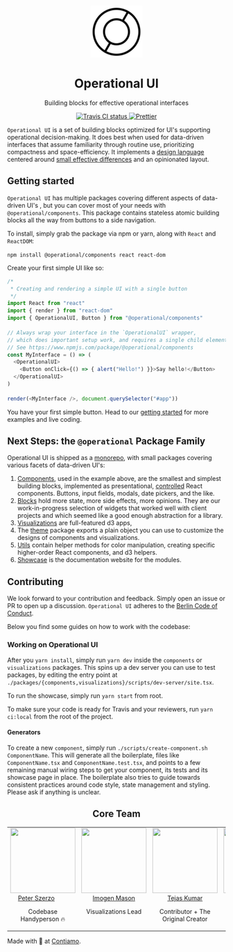 <div align="center">
  <img width="120" height="120" src="/packages/showcase/static/favicons/__original.png" alt="Operational UI Logo">
  <h1>Operational UI</h1>
  <p>Building blocks for effective operational interfaces</p>
  <a href="https://travis-ci.org/Contiamo/operational-ui" target="_blank">
    <img src="https://img.shields.io/travis/Contiamo/operational-ui.svg" alt="Travis CI status">
  </a>
  <a href="https://github.com/prettier/prettier" target="_blank">
    <img src="https://img.shields.io/badge/code_style-prettier-ff69b4.svg?style=flat-square" alt="Prettier">
  </a>
</div>

<!-- separator -->

`Operational UI` is a set of building blocks optimized for UI's supporting operational decision-making. It does best when used for data-driven interfaces that assume familiarity through routine use, prioritizing compactness and space-efficiency. It implements a [design language](https://ui.contiamo.com/docs/design-guidelines) centered around [small effective differences](https://twitter.com/edwardtufte/status/450076034759524352) and an opinionated layout.

## Getting started

`Operational UI` has multiple packages covering different aspects of data-driven UI's , but you can cover most of your needs with `@operational/components`. This package contains stateless atomic building blocks all the way from buttons to a side navigation.

To install, simply grab the package via npm or yarn, along with `React` and `ReactDOM`:

`npm install @operational/components react react-dom`

Create your first simple UI like so:

```javascript
/*
 * Creating and rendering a simple UI with a single button
 */
import React from "react"
import { render } from "react-dom"
import { OperationalUI, Button } from "@operational/components"

// Always wrap your interface in the `OperationalUI` wrapper, 
// which does important setup work, and requires a single child element.
// See https://www.npmjs.com/package/@operational/components
const MyInterface = () => (
  <OperationalUI>
    <Button onClick={() => { alert("Hello!") }}>Say hello!</Button>
  </OperationalUI>
)

render(<MyInterface />, document.querySelector("#app"))
```

You have your first simple button. Head to our [getting started](https://ui.contiamo.com/getting-started) for more examples and live coding.

## Next Steps: the `@operational` Package Family

Operational UI is shipped as a [monorepo](https://danluu.com/monorepo/), with small packages covering various facets of data-driven UI's:
1. [Components](https://ui.contiamo.com/components), used in the example above, are the smallest and simplest building blocks, implemented as presentational, [controlled](https://reactjs.org/docs/forms.html#controlled-components) React components. Buttons, input fields, modals, date pickers, and the like.
1. [Blocks](https://ui.contiamo.com/blocks) hold more state, more side effects, more opinions. They are our work-in-progress selection of widgets that worked well with client projects and which seemed like a good enough abstraction for a library.
1. [Visualizations](https://ui.contiamo.com/visualizations) are full-featured d3 apps, 
1. The [theme](https://github.com/Contiamo/operational-ui/tree/master/packages/theme) package exports a plain object you can use to customize the designs of components and visualizations.
1. [Utils](https://github.com/Contiamo/operational-ui/tree/master/packages/utils) contain helper methods for color manipulation, creating specific higher-order React components, and d3 helpers.
1. [Showcase](https://github.com/Contiamo/operational-ui/tree/master/packages/showcase) is the documentation website for the modules.

## Contributing

We look forward to your contribution and feedback. Simply open an issue or PR to open up a discussion. `Operational UI` adheres to the [Berlin Code of Conduct](http://berlincodeofconduct.org).

Below you find some guides on how to work with the codebase:

### Working on Operational UI

After you `yarn install`, simply run `yarn dev` inside the `components` or `visualizations` packages. This spins up a dev server you can use to test packages, by editing the entry point at `./packages/{components,visualizations}/scripts/dev-server/site.tsx`.

To run the showcase, simply run `yarn start` from root. 

To make sure your code is ready for Travis and your reviewers, run `yarn ci:local` from the root of the project.

#### Generators

To create a new `component`, simply run `./scripts/create-component.sh ComponentName`. This will generate all the boilerplate, files like `ComponentName.tsx` and `ComponentName.test.tsx`, and points to a few remaining manual wiring steps to get your component, its tests and its showcase page in place. The boilerplate also tries to guide towards consistent practices around code style, state management and styling. Please ask if anything is unclear.

<!-- separator -->

<h2 align="center">Core Team</h2>

<table>
  <tbody>
    <tr>
      <td align="center" valign="top">
        <img width="150" height="150" src="https://github.com/peterszerzo.png?s=150">
        <br>
        <a href="https://github.com/peterszerzo">Peter Szerzo</a>
        <p>Codebase Handyperson 🔥</p>
      </td>
      <td align="center" width="20%" valign="top">
        <img width="150" height="150" src="https://github.com/ImogenF.png?s=150">
        <br>
        <a href="https://github.com/ImogenF">Imogen Mason</a>
        <p>Visualizations Lead</p>
      </td>
      <td align="center" valign="top">
        <img width="150" height="150" src="https://github.com/TejasQ.png?s=150">
        <br>
        <a href="https://github.com/TejasQ">Tejas Kumar</a>
        <p>Contributor + The Original Creator</p>
      </td>
      <td align="center" valign="top">
        <img width="150" height="150" src="https://github.com/micha-f.png?s=150">
        <br>
        <a href="https://github.com/micha-f">Michael Franzkowiak</a>
        <p>Contributor</p>
      </td>
     </tr>
  </tbody>
</table>

Made with 🌵 at [Contiamo](https://contiamo.com).

